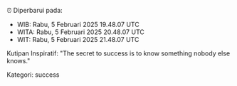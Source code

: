 ⏰ Diperbarui pada:
- WIB: Rabu, 5 Februari 2025 19.48.07 UTC
- WITA: Rabu, 5 Februari 2025 20.48.07 UTC
- WIT: Rabu, 5 Februari 2025 21.48.07 UTC

Kutipan Inspiratif:
"The secret to success is to know something nobody else knows."


Kategori: success

